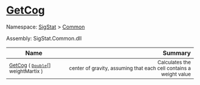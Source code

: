 # [GetCog](./ArrayExtension-100663390.md)

Namespace: [SigStat]() > [Common](./../README.md)

Assembly: SigStat.Common.dll

| Name | Summary  |
| ------| -----------:|
| <sub>[GetCog](./ArrayExtension-100663390.md) ( [`Double`](https://docs.microsoft.com/en-us/dotnet/api/System.Double)[] weightMartix )</sub> | <img width=225/><sub>Calculates the center of gravity, assuming that each cell contains  a weight value</sub>
